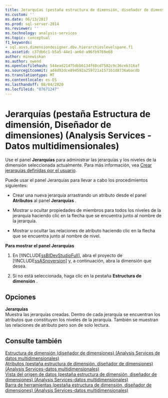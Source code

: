 ```yaml
---
title: Jerarquías (pestaña estructura de dimensión, diseñador de dimensiones) (Analysis Services-datos multidimensionales) | Microsoft Docs
ms.custom: ''
ms.date: 06/13/2017
ms.prod: sql-server-2014
ms.reviewer: ''
ms.technology: analysis-services
ms.topic: conceptual
f1_keywords:
- sql.asvs.dimensiondesigner.dbv.hierarchieslevelspane.f1
ms.assetid: c37db6c1-b5a5-44e1-ae6d-a96fb9769e68
author: minewiskan
ms.author: owend
ms.openlocfilehash: 544ead21475dbb6134f68cd7582c9c36ceb316af
ms.sourcegitcommit: ad4d92dce894592a259721a1571b1d8736abacdb
ms.translationtype: MT
ms.contentlocale: es-ES
ms.lasthandoff: 08/04/2020
ms.locfileid: "87671247"
---
```

# <a name="hierarchies-dimension-structure-tab-dimension-designer-analysis-services---multidimensional-data"></a>Jerarquías (pestaña Estructura de dimensión, Diseñador de dimensiones) (Analysis Services - Datos multidimensionales)
  Use el panel **Jerarquías** para administrar las jerarquías y los niveles de la dimensión seleccionada actualmente. Para más información, vea [Crear jerarquías definidas por el usuario](multidimensional-models/user-defined-hierarchies-create.md).  
  
 Puede usar el panel Jerarquías para llevar a cabo los procedimientos siguientes:  
  
-   Crear una nueva jerarquía arrastrando un atributo desde el panel **Atributos** al panel **Jerarquías** .  
  
-   Mostrar u ocultar propiedades de miembros para todos los niveles de la jerarquía haciendo clic en la flecha que se encuentra junto al nombre de la jerarquía.  
  
-   Mostrar u ocultar las relaciones de atributo haciendo clic en la flecha que se encuentra junto al nombre de nivel.  
  
 **Para mostrar el panel Jerarquías**  
  
1.  En [!INCLUDE[ssBIDevStudioFull](../includes/ssbidevstudiofull-md.md)], abra el proyecto de [!INCLUDE[ssASnoversion](../includes/ssasnoversion-md.md)] y, a continuación, abra la dimensión que desea.  
  
2.  Si no está seleccionada, haga clic en la pestaña **Estructura de dimensión** .  
  
## <a name="options"></a>Opciones  
 **Jerarquías**  
 Muestra las jerarquías creadas. Dentro de cada jerarquía se encuentran los atributos que constituyen los niveles de la jerarquía. También se muestran las relaciones de atributo pero son de solo lectura.  
  
## <a name="see-also"></a>Consulte también  
 [Estructura de dimensión &#40;diseñador de dimensiones&#41; &#40;Analysis Services de datos multidimensionales&#41;](dimension-structure-dimension-designer-analysis-services-multidimensional-data.md)   
 [Atributos &#40;pestaña estructura de dimensión, diseñador de dimensiones&#41; &#40;Analysis Services-datos multidimensionales&#41;](attributes-dimension-designer-analysis-services-multidimensional-data.md)   
 [Vista del origen de datos &#40;pestaña estructura de dimensión, diseñador de dimensiones&#41; &#40;Analysis Services-datos multidimensionales&#41;](datasource-view-dimension-designer-analysis-services-multidimensional-data.md)   
 [Barra de herramientas &#40;pestaña estructura de dimensión, diseñador de dimensiones&#41; &#40;Analysis Services-datos multidimensionales&#41;](toolbar-dimension-structure-designer-analysis-services-multidimensional-data.md)  
  
  
